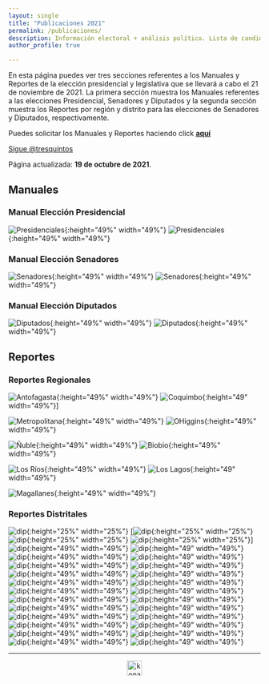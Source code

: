 ```yaml
---
layout: single
title: "Publicaciones 2021"
permalink: /publicaciones/
description: Información electoral + análisis político. Lista de candidatos a senador y diputado.
author_profile: true

---
```


En esta página puedes ver tres secciones referentes a los Manuales y Reportes de la elección presidencial y legislativa que se llevará a cabo el 21 de noviembre de 2021. La primera sección muestra los Manuales referentes a las elecciones Presidencial, Senadores y Diputados y la segunda sección muestra los Reportes por región y distrito para las elecciones de Senadores y Diputados, respectivamente.

Puedes solicitar los Manuales y Reportes haciendo click [**aquí**](https://twitter.com/tresquintos)

<a href="https://twitter.com/tresquintos?ref_src=twsrc%5Etfw" class="twitter-follow-button" data-show-count="false">Sigue @tresquintos</a><script async src="https://platform.twitter.com/widgets.js" charset="utf-8"></script>

Página actualizada: **19 de octubre de 2021**.

## Manuales

### Manual Elección Presidencial

![Presidenciales](/images/publicaciones/manualpresidencialportada.png){:height="49%" width="49%"} ![Presidenciales](/images/publicaciones/manualpresidencialindice.png){:height="49%" width="49%"}


### Manual Elección Senadores

![Senadores](/images/publicaciones/manualsenadoresportada.png){:height="49%" width="49%"} ![Senadores](/images/publicaciones/manualsenadoresindice.png){:height="49%" width="49%"}


### Manual Elección Diputados

![Diputados](/images/publicaciones/manualdiputadosportada.png){:height="49%" width="49%"} ![Diputados](/images/publicaciones/manualdiputadosindice.png){:height="49%" width="49%"}



## Reportes


### Reportes Regionales

![Antofagasta](/images/publicaciones/antofagasta.png){:height="49%" width="49%"} ![Coquimbo](/images/publicaciones/coquimbo.png){:height="49" width="49%"}]

![Metropolitana](/images/publicaciones/metropolitana.png){:height="49%" width="49%"} ![OHiggins](/images/publicaciones/o´higgins.png){:height="49%" width="49%"}

![Ñuble](/images/publicaciones/ñuble.png){:height="49%" width="49%"} ![Biobio](/images/publicaciones/biobio.png){:height="49%" width="49%"}

![Los Ríos](/images/publicaciones/losrios.png){:height="49%" width="49%"} ![Los Lagos](/images/publicaciones/loslagos.png){:height="49" width="49%"}

![Magallanes](/images/publicaciones/magallanes.png){:height="49%" width="49%"}

### Reportes Distritales

![dip](/images/publicaciones/distrito1.png){:height="25%" width="25%"} [![dip](/images/publicaciones/distrito2.png){:height="25%" width="25%"} ![dip](/images/publicaciones/distrito3.png){:height="25%" width="25%"} ![dip](/images/publicaciones/distrito4.png){:height="25%" width="25%"}]
![dip](/images/publicaciones/distrito5.png){:height="49%" width="49%"} ![dip](/images/publicaciones/distrito6.png){:height="49" width="49%"}
![dip](/images/publicaciones/distrito7.png){:height="49%" width="49%"} ![dip](/images/publicaciones/distrito8.png){:height="49" width="49%"}
![dip](/images/publicaciones/distrito9.png){:height="49%" width="49%"} ![dip](/images/publicaciones/distrito10.png){:height="49" width="49%"}
![dip](/images/publicaciones/distrito11.png){:height="49%" width="49%"} ![dip](/images/publicaciones/distrito12.png){:height="49" width="49%"}
![dip](/images/publicaciones/distrito13.png){:height="49%" width="49%"} ![dip](/images/publicaciones/distrito14.png){:height="49" width="49%"}
![dip](/images/publicaciones/distrito15.png){:height="49%" width="49%"} ![dip](/images/publicaciones/distrito16.png){:height="49" width="49%"}
![dip](/images/publicaciones/distrito17.png){:height="49%" width="49%"} ![dip](/images/publicaciones/distrito18.png){:height="49" width="49%"}
![dip](/images/publicaciones/distrito19.png){:height="49%" width="49%"} ![dip](/images/publicaciones/distrito20.png){:height="49" width="49%"}
![dip](/images/publicaciones/distrito21.png){:height="49%" width="49%"} ![dip](/images/publicaciones/distrito22.png){:height="49" width="49%"}
![dip](/images/publicaciones/distrito23.png){:height="49%" width="49%"} ![dip](/images/publicaciones/distrito24.png){:height="49" width="49%"}
![dip](/images/publicaciones/distrito25.png){:height="49%" width="49%"} ![dip](/images/publicaciones/distrito26.png){:height="49" width="49%"}
![dip](/images/publicaciones/distrito27.png){:height="49%" width="49%"} ![dip](/images/publicaciones/distrito28.png){:height="49" width="49%"}




---

<!-- NES -->
<style>
.aligncenter {
    text-align: center;
}
</style>
<p class="aligncenter">
    <img src="/images/nes.png" width="30" height="30" alt="konami" />
</p>


<!-- Popup -->
<script src="/sweetalerts2/dist/sweetalert2.all.min.js"></script>

<script type="text/javascript">

setTimeout(function(){Swal.fire({
  title: '¡Apoya a Tresquintos!',
  text: 'Ayúdanos a mantener el sitio activo e independiente',
  footer: '<a href="https://tresquintos.us15.list-manage.com/subscribe/post?u=3a6f5773bbbc78ea5a0003f67&id=8c164eff0f">Suscríbete al Newsletter Aquí</a>',
  imageUrl: '/images/pc.png',
  imageWidth: 80,
  imageHeight: 80,
  imageAlt: 'Custom image',
  timer: 45000,
  timerProgressBar: true,
  width: 500,
  showCloseButton: true,
  showDenyButton: true,
  showCancelButton: false,
  confirmButtonText: `Una Vez`,
  denyButtonText: `Mensual`,
  cancelButtonText: `No por ahora`,
  }).then((result) => {
  if (result.isConfirmed) {
    window.open("https://tresquintos.cl/donaciones/")
  } else if (result.isDenied) {
    window.open("https://tresquintos.cl/donaciones/")
  }
  })
  },15000);
</script>


<!-- Favicon -->
<link rel="apple-touch-icon" sizes="180x180" href="/apple-touch-icon.png">
<link rel="icon" type="image/png" sizes="32x32" href="/favicon-32x32.png">
<link rel="icon" type="image/png" sizes="16x16" href="/favicon-16x16.png">
<link rel="manifest" href="/site.webmanifest">
<link rel="mask-icon" href="/safari-pinned-tab.svg" color="#5bbad5">
<meta name="msapplication-TileColor" content="#b91d47">
<meta name="theme-color" content="#ffffff">
